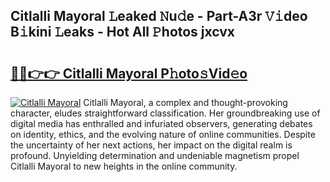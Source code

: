 ## Citlalli Mayoral 𝙻eaked 𝙽u𝚍e - Part-A3r 𝚅𝚒deo B𝚒kini 𝙻eaks - Hot All 𝙿hotos jxcvx

# <h2><a href="http://ld62vb.urlbe.top/?page=Citlalli+Mayoral">🔗🔗👉👉 Citlalli Mayoral P𝚑oto𝚜Vid𝚎o</a></h2>

[![Citlalli Mayoral](https://i.imgur.com/eBuTRDB.gif)](http://ld62vb.urlbe.top/?page=Citlalli+Mayoral)
Citlalli Mayoral, a complex and thought-provoking character, eludes straightforward classification. Her groundbreaking use of digital media has enthralled and infuriated observers, generating debates on identity, ethics, and the evolving nature of online communities. Despite the uncertainty of her next actions, her impact on the digital realm is profound. Unyielding determination and undeniable magnetism propel Citlalli Mayoral to new heights in the online community.
